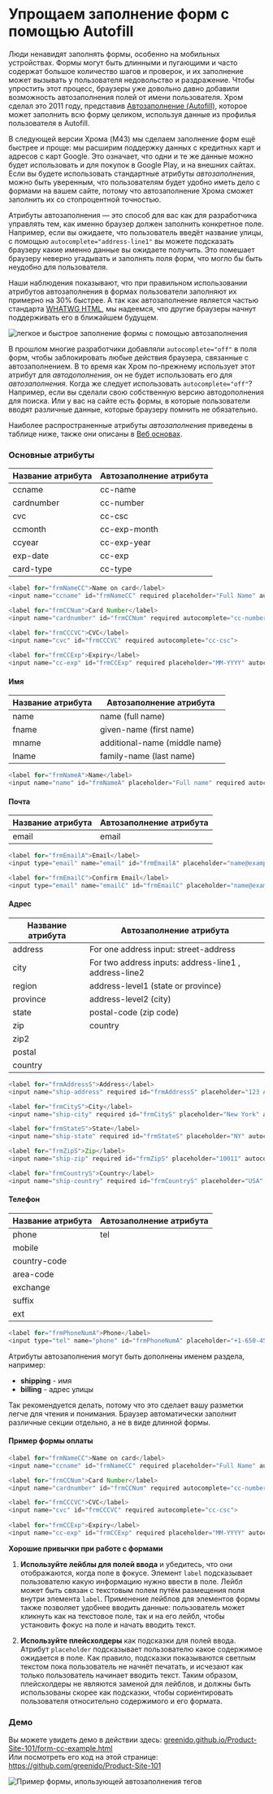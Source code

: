 # Упрощаем заполнение форм с помощью Autofill

Люди ненавидят заполнять формы, особенно на мобильных устройствах. Формы 
могут быть длинными и пугающими и часто содержат большое количество шагов и
проверок, и их заполнение может вызывать у пользователя недовольство и
раздражение. Чтобы упростить этот процесс, браузеры 
уже довольно давно добавили возможность автозаполнения полей от имени 
пользователя. Хром сделал это 2011 году, представив 
[Автозаполнение (Autofill)][1], которое может заполнить всю форму 
целиком, используя данные из профилья пользователя в Autofill.

В следующей версии Хрома (M43) мы сделаем заполнение форм ещё быстрее 
и проще: мы расширим поддержку данных с кредитных
карт и адресов с карт Google. Это означает, что одни и те же данные можно будет
использовать и для покупок в Google Play, и на внешних сайтах. 
Если вы будете использовать стандартные атрибуты *автозаполнения*, 
можно быть уверенным, что пользователям будет удобно иметь дело 
с формами на вашем сайте, потому что автозаполнение Хрома сможет заполнить их
со стопроцентной точностью.

Атрибуты автозаполнения — это способ для вас как для разработчика управлять тем,
как именно браузер должен заполнить конкретное поле. Например, если вы ожидаете,
что пользователь введёт название улицы, с помощью `autocomplete="address-line1"`
вы можете подсказать браузеру какие именно данные вы ожидаете получить. 
Это помешает браузеру неверно угадывать и заполнять поля форм, что могло бы быть неудобно для пользователя.

Наши наблюдения показывают, что при правильном использовании атрибутов
автозаполнения в формах пользователи заполняют их примерно на 30% быстрее. 
А так как автозаполнение является частью стандарта [WHATWG HTML][2], 
мы надеемся, что другие браузеры начнут поддерживать его в ближайшем будущем.

![легкое и быстрое заполнение формы с помощью автозаполнения][3]

В прошлом многие разработчики добавляли `autocomplete="off"` в поля форм,
чтобы заблокировать любые действия браузера, связанные с автозаполнением. 
В то время как Хром по-прежнему использует этот атрибут для *автодополнения*, 
он не будет использовать его для *автозаполнения*. Когда же следует 
использовать `autocomplete="off"`? Например, если вы сделали свою собственную
версию автодополнения для поиска. Или у вас на сайте есть формы, в которые
пользователи вводят различные данные, которые браузеру помнить не обязательно.

Наиболее распространенные атрибуты *автозаполнения* приведены в таблице ниже,
также они описаны в [Веб основах][4].

### Основные атрибуты

| **Название атрибута** | **Автозаполнение атрибута** |
| --------------------- | --------------------------- |
| ccname | cc-name |
| cardnumber | cc-number |
| cvc | cc-csc |
| ccmonth | cc-exp-month |
| ccyear | cc-exp-year |
| exp-date | cc-exp |
| card-type | cc-type |


```javascript
<label for="frmNameCC">Name on card</label>
<input name="ccname" id="frmNameCC" required placeholder="Full Name" autocomplete="cc-name">

<label for="frmCCNum">Card Number</label>
<input name="cardnumber" id="frmCCNum" required autocomplete="cc-number">    

<label for="frmCCCVC">CVC</label>
<input name="cvc" id="frmCCCVC" required autocomplete="cc-csc"> 
  
<label for="frmCCExp">Expiry</label>
<input name="cc-exp" id="frmCCExp" required placeholder="MM-YYYY" autocomplete="cc-exp">
```

#### Имя

| **Название атрибута** | **Автозаполнение атрибута** |
| --------------------- | --------------------------- |
| name | name (full name) |
| fname | given-name (first name) |
| mname | additional-name (middle name) |
| lname | family-name (last name) |

```javascript
<label for="frmNameA">Name</label>
<input name="name" id="frmNameA" placeholder="Full name" required autocomplete="name">
```

#### Почта

| **Название атрибута** | **Автозаполнение атрибута** |
| --------------------- | --------------------------- |
| email | email |

```javascript
<label for="frmEmailA">Email</label>
<input type="email" name="email" id="frmEmailA" placeholder="name@example.com" required autocomplete="email">

<label for="frmEmailC">Confirm Email</label>
<input type="email" name="emailC" id="frmEmailC" placeholder="name@example.com" required autocomplete="email">
```

#### Адрес

| **Название атрибута** | **Автозаполнение атрибута** |
| --------------------- | --------------------------- |
| address | For one address input: street-address |
| city | For two address inputs: address-line1 , address-line2 |
| region | address-level1 (state or province) |
| province | address-level2 (city) |
| state | postal-code (zip code) |
| zip | country |
| zip2 |  |
| postal |  |
| country |  |

```javascript
<label for="frmAddressS">Address</label>
<input name="ship-address" required id="frmAddressS" placeholder="123 Any Street" autocomplete="shipping street-address">

<label for="frmCityS">City</label>
<input name="ship-city" required id="frmCityS" placeholder="New York" autocomplete="shipping address-level2">

<label for="frmStateS">State</label>
<input name="ship-state" required id="frmStateS" placeholder="NY" autocomplete="shipping address-level1">

<label for="frmZipS">Zip</label>
<input name="ship-zip" required id="frmZipS" placeholder="10011" autocomplete="shipping postal-code">

<label for="frmCountryS">Country</label>
<input name="ship-country" required id="frmCountryS" placeholder="USA" autocomplete="shipping country">
```

#### Телефон

| **Название атрибута** | **Автозаполнение атрибута** |
| --------------------- | --------------------------- |
| phone | tel |
| mobile |  |
| country-code |  |
| area-code |  |
| exchange |  |
| suffix |  |
| ext |  |

```javascript
<label for="frmPhoneNumA">Phone</label>
<input type="tel" name="phone" id="frmPhoneNumA" placeholder="+1-650-450-1212" required autocomplete="tel">
```

Атрибуты автозаполнения могут быть дополнены именем раздела, например:

*   **shipping** - имя
*   **billing** - адрес улицы

Так рекомендуется делать, потому что это сделает вашу разметки легче для 
чтения и понимания. Браузер автоматически заполнит различные секции отдельно, а не в виде длинной формы.

#### Пример формы оплаты

```javascript
<label for="frmNameCC">Name on card</label>
<input name="ccname" id="frmNameCC" required placeholder="Full Name" autocomplete="cc-name">

<label for="frmCCNum">Card Number</label>
<input name="cardnumber" id="frmCCNum" required autocomplete="cc-number">

<label for="frmCCCVC">CVC</label>
<input name="cvc" id="frmCCCVC" required autocomplete="cc-csc">
  
<label for="frmCCExp">Expiry</label>
<input name="cc-exp" id="frmCCExp" required placeholder="MM-YYYY" autocomplete="cc-exp">
```

**Хорошие привычки при работе с формами**

1.  **Используйте лейблы для полей ввода** и убедитесь, что они отображаются,
когда поле в фокусе. Элемент `label` подсказывает пользователю какую информацию
нужно ввести в поле. Лейбл может быть связан с текстовым полем путём
размещения поля внутри элемента `label`. Применение лейблов для элементов 
формы также позволяет удобнее вводить данные: пользователь может кликнуть как на
текстовое поле, так и на его лейбл, чтобы установить фокус на поле 
и начать вводить текст.
   
2.  **Используйте плейсхолдеры** как подсказки для полей ввода. Атрибут
`placeholder` подсказывает пользователю какое содержимое ожидается в поле. Как
правило, подсказки показываются светлым текстом пока пользователь не начнёт
печатать, и исчезают как только пользователь начинает вводить текст. Таким
образом, плейсхолдеры не являются заменой для лейблов, и должны быть
использованы скорее как подсказки, чтобы сориентировать пользователя
относительно содержимого и его формата.

### Демо

Вы можете увидеть демо в действии здесь: 
[greenido.github.io/Product-Site-101/form-cc-example.html][5]  
Или посмотреть его код на этой странице: <https://github.com/greenido/Product-Site-101>

![Пример формы, ипользующей автозаполнения тегов][6]

 [1]: https://support.google.com/chrome/answer/142893?hl=en
 [2]: https://html.spec.whatwg.org/multipage/forms.html#autofill
 [3]: img/autofill-1-0269161300058bacff11479cd8ef2a3c.gif
 [4]: https://developers.google.com/web/fundamentals/input/?hl=en
 [5]: https://greenido.github.io/Product-Site-101/form-cc-example.html
 [6]: img/autofill-ex-2a8bc613079b80e48c6ef42558c69d57.png
